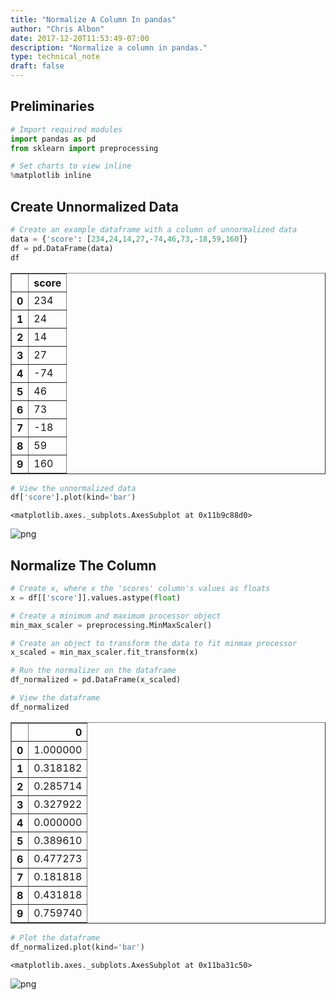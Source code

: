 ```yaml
---
title: "Normalize A Column In pandas"
author: "Chris Albon"
date: 2017-12-20T11:53:49-07:00
description: "Normalize a column in pandas."
type: technical_note
draft: false
---
```

## Preliminaries


```python
# Import required modules
import pandas as pd
from sklearn import preprocessing

# Set charts to view inline
%matplotlib inline
```

## Create Unnormalized Data


```python
# Create an example dataframe with a column of unnormalized data
data = {'score': [234,24,14,27,-74,46,73,-18,59,160]}
df = pd.DataFrame(data)
df
```




<div>
<style scoped>
    .dataframe tbody tr th:only-of-type {
        vertical-align: middle;
    }

    .dataframe tbody tr th {
        vertical-align: top;
    }

    .dataframe thead th {
        text-align: right;
    }
</style>
<table border="1" class="dataframe">
  <thead>
    <tr style="text-align: right;">
      <th></th>
      <th>score</th>
    </tr>
  </thead>
  <tbody>
    <tr>
      <th>0</th>
      <td>234</td>
    </tr>
    <tr>
      <th>1</th>
      <td>24</td>
    </tr>
    <tr>
      <th>2</th>
      <td>14</td>
    </tr>
    <tr>
      <th>3</th>
      <td>27</td>
    </tr>
    <tr>
      <th>4</th>
      <td>-74</td>
    </tr>
    <tr>
      <th>5</th>
      <td>46</td>
    </tr>
    <tr>
      <th>6</th>
      <td>73</td>
    </tr>
    <tr>
      <th>7</th>
      <td>-18</td>
    </tr>
    <tr>
      <th>8</th>
      <td>59</td>
    </tr>
    <tr>
      <th>9</th>
      <td>160</td>
    </tr>
  </tbody>
</table>
</div>




```python
# View the unnormalized data
df['score'].plot(kind='bar')
```




    <matplotlib.axes._subplots.AxesSubplot at 0x11b9c88d0>




![png](pandas_normalize_column_files/pandas_normalize_column_5_1.png)


## Normalize The Column


```python
# Create x, where x the 'scores' column's values as floats
x = df[['score']].values.astype(float)

# Create a minimum and maximum processor object
min_max_scaler = preprocessing.MinMaxScaler()

# Create an object to transform the data to fit minmax processor
x_scaled = min_max_scaler.fit_transform(x)

# Run the normalizer on the dataframe
df_normalized = pd.DataFrame(x_scaled)
```


```python
# View the dataframe
df_normalized
```




<div>
<style scoped>
    .dataframe tbody tr th:only-of-type {
        vertical-align: middle;
    }

    .dataframe tbody tr th {
        vertical-align: top;
    }

    .dataframe thead th {
        text-align: right;
    }
</style>
<table border="1" class="dataframe">
  <thead>
    <tr style="text-align: right;">
      <th></th>
      <th>0</th>
    </tr>
  </thead>
  <tbody>
    <tr>
      <th>0</th>
      <td>1.000000</td>
    </tr>
    <tr>
      <th>1</th>
      <td>0.318182</td>
    </tr>
    <tr>
      <th>2</th>
      <td>0.285714</td>
    </tr>
    <tr>
      <th>3</th>
      <td>0.327922</td>
    </tr>
    <tr>
      <th>4</th>
      <td>0.000000</td>
    </tr>
    <tr>
      <th>5</th>
      <td>0.389610</td>
    </tr>
    <tr>
      <th>6</th>
      <td>0.477273</td>
    </tr>
    <tr>
      <th>7</th>
      <td>0.181818</td>
    </tr>
    <tr>
      <th>8</th>
      <td>0.431818</td>
    </tr>
    <tr>
      <th>9</th>
      <td>0.759740</td>
    </tr>
  </tbody>
</table>
</div>




```python
# Plot the dataframe
df_normalized.plot(kind='bar')
```




    <matplotlib.axes._subplots.AxesSubplot at 0x11ba31c50>




![png](pandas_normalize_column_files/pandas_normalize_column_9_1.png)

